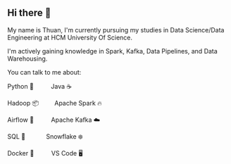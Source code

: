 ## Hi there 👋

My name is Thuan, I'm currently pursuing my studies in Data Science/Data Engineering at HCM University Of Science. 

I'm actively gaining knowledge in Spark, Kafka, Data Pipelines, and Data Warehousing.

You can talk to me about:

Python 🐍&nbsp;&nbsp;&nbsp;&nbsp;&nbsp;&nbsp;&nbsp;&nbsp;&nbsp;&nbsp;Java ☕

Hadoop 📦&nbsp;&nbsp;&nbsp;&nbsp;&nbsp;&nbsp;&nbsp;&nbsp;&nbsp;Apache Spark 🔥

Airflow 🚀&nbsp;&nbsp;&nbsp;&nbsp;&nbsp;&nbsp;&nbsp;&nbsp;&nbsp;&nbsp;Apache Kafka ☁️

SQL 📜&nbsp;&nbsp;&nbsp;&nbsp;&nbsp;&nbsp;&nbsp;&nbsp;&nbsp;&nbsp;&nbsp;&nbsp;Snowflake ❄️

Docker 🐋&nbsp;&nbsp;&nbsp;&nbsp;&nbsp;&nbsp;&nbsp;&nbsp;&nbsp;&nbsp;VS Code 🖥️
